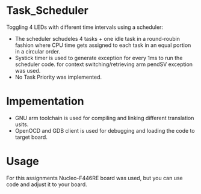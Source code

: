 # Task_Scheduler
Toggling 4 LEDs with different time intervals using a scheduler: 
  * The scheduler schudeles 4 tasks + one idle task in a round-roubin fashion where CPU time gets assigned to each task in an equal portion in a circular order.
  * Systick timer is used to generate exception for every 1ms to run the scheduler code. for context switching/retrieving arm pendSV exception was used. 
  * No Task Priority was implemented.
# Impementation
  * GNU arm toolchain is used for compiling and linking different translation usits.
  * OpenOCD and GDB client is used for debugging and loading the code to target board.

# Usage 
For this assignments Nucleo-F446RE board was used, but you can use code and adjust it to your board.

